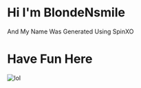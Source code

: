 # Hi I'm BlondeNsmile
And My Name Was Generated Using SpinXO
# Have Fun Here
![lol](https://media.tenor.com/yt4R_dCFls4AAAAC/jelly-jamm-ongo.gif)
